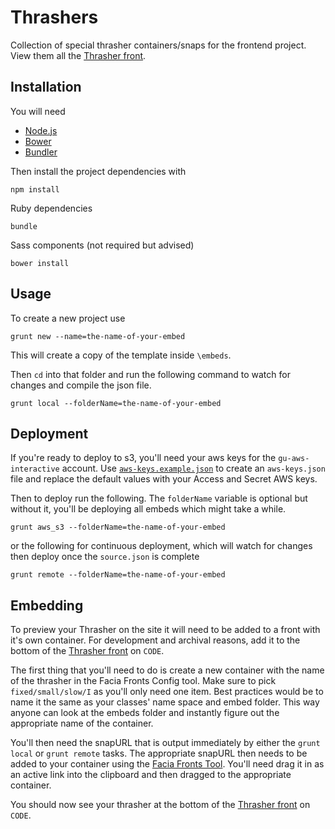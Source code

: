 Thrashers
=========

Collection of special thrasher containers/snaps for the frontend project. View them all the [Thrasher front](http://m.code.dev-theguardian.com/thrashers).


## Installation

You will need

 * [Node.js](http://nodejs.org/)
 * [Bower](http://bower.io/)
 * [Bundler](http://bundler.io/)

Then install the project dependencies with

```
npm install
```

Ruby dependencies 
```
bundle
```

Sass components (not required but advised)
```
bower install
```

## Usage

To create a new project use
```
grunt new --name=the-name-of-your-embed
```

This will create a copy of the template inside `\embeds`.

Then `cd` into that folder and run the following command to watch for changes and compile the json file.
```
grunt local --folderName=the-name-of-your-embed
```

## Deployment

If you're ready to deploy to s3, you'll need your aws keys for the `gu-aws-interactive` account. Use [`aws-keys.example.json`](aws-keys.example.json) to create an `aws-keys.json` file and replace the default values with your Access and Secret AWS keys.

Then to deploy run the following. The `folderName` variable is optional but without it, you'll be deploying all embeds which might take a while.
```
grunt aws_s3 --folderName=the-name-of-your-embed
```

or the following for continuous deployment, which will watch for changes then deploy once the `source.json` is complete
```
grunt remote --folderName=the-name-of-your-embed
```

## Embedding

To preview your Thrasher on the site it will need to be added to a front with it's own container. For development and archival reasons, add it to the bottom of the [Thrasher front](http://m.code.dev-theguardian.com/thrashers) on `CODE`.

The first thing that you'll need to do is create a new container with the name of the thrasher in the Facia Fronts Config tool. Make sure to pick `fixed/small/slow/I` as you'll only need one item. Best practices would be to name it the same as your classes' name space and embed folder. This way anyone can look at the embeds folder and instantly figure out the appropriate name of the container.

You'll then need the snapURL that is output immediately by either the `grunt local` or `grunt remote` tasks. The appropriate snapURL then needs to be added to your container using the [Facia Fronts Tool](https://fronts.code.dev-gutools.co.uk/editorial?front=thrashers). You'll need drag it in as an active link into the clipboard and then dragged to the appropriate container.

You should now see your thrasher at the bottom of the [Thrasher front](http://m.code.dev-theguardian.com/thrashers) on `CODE`.
